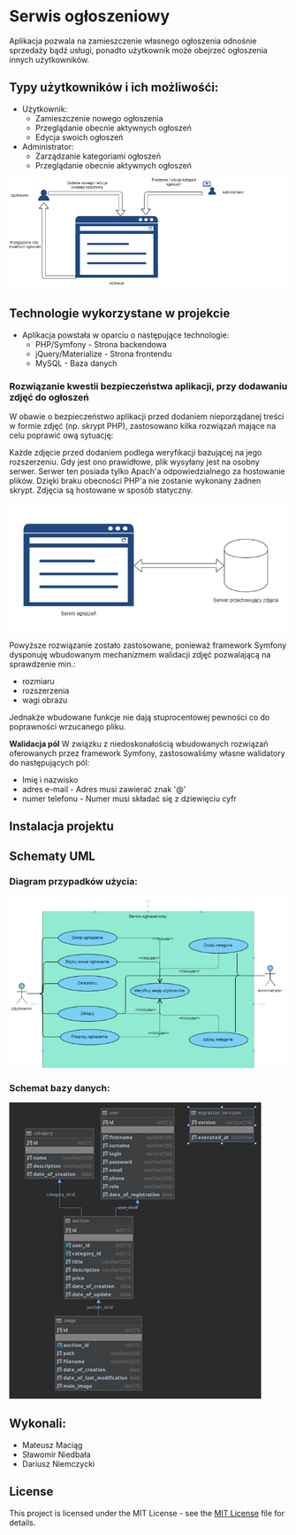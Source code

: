 # Serwis ogłoszeniowy
Aplikacja pozwala na zamieszczenie własnego ogłoszenia odnośnie sprzedaży bądź usługi,
ponadto użytkownik może obejrzeć ogłoszenia innych użytkowników.

## Typy użytkowników i ich możliwośći:
- Użytkownik: 
  - Zamieszczenie nowego ogłoszenia
  - Przeglądanie obecnie aktywnych ogłoszeń
  - Edycja swoich ogłoszeń
- Administrator:
  - Zarządzanie kategoriami ogłoszeń
  - Przeglądanie obecnie aktywnych ogłoszeń
 
 
 ![](https://github.com/serwis-ogloszeniowy/serwis-ogloszeniowy/blob/master/doc_images/1.PNG)

## Technologie wykorzystane w projekcie
- Aplikacja powstała w oparciu o następujące technologie:
  - PHP/Symfony - Strona backendowa
  - jQuery/Materialize - Strona frontendu
  - MySQL - Baza danych
  
### Rozwiązanie kwestii bezpieczeństwa aplikacji, przy dodawaniu zdjęć do ogłoszeń
W obawie o bezpieczeństwo aplikacji przed dodaniem nieporządanej treści w formie zdjęć (np. skrypt PHP), zastosowano kilka rozwiązań mające na celu poprawić ową sytuację:

Każde zdjęcie przed dodaniem podlega weryfikacji bazującej na jego rozszerzeniu. Gdy jest ono prawidłowe, plik wysyłany jest na osobny serwer. Serwer ten posiada tylko Apach'a odpowiedzialnego za hostowanie plików. Dzięki braku obecności PHP'a nie zostanie wykonany żadnen skrypt. Zdjęcia są hostowane w sposób statyczny.

![](https://github.com/serwis-ogloszeniowy/serwis-ogloszeniowy/blob/master/doc_images/3.PNG)

Powyższe rozwiązanie zostało zastosowane, ponieważ framework Symfony dysponuję wbudowanym mechanizmem walidacji zdjęć pozwalającą na sprawdzenie min.:
- rozmiaru
- rozszerzenia
- wagi obrazu

Jednakże wbudowane funkcje nie dają stuprocentowej pewności co do poprawności wrzucanego pliku.

**Walidacja pól**
W związku z niedoskonałością wbudowanych rozwiązań oferowanych przez framework Symfony, zastosowaliśmy własne walidatory do następujących pól:
- Imię i nazwisko
- adres e-mail - Adres musi zawierać znak '@'
- numer telefonu - Numer musi składać się z dziewięciu cyfr
## Instalacja projektu
## Schematy UML
### Diagram przypadków użycia:
![](https://github.com/serwis-ogloszeniowy/serwis-ogloszeniowy/blob/master/doc_images/5.PNG)
### Schemat bazy danych:
![](https://github.com/serwis-ogloszeniowy/serwis-ogloszeniowy/blob/master/doc_images/4.PNG)


## Wykonali:
- Mateusz Maciąg
- Sławomir Niedbała
- Dariusz Niemczycki

## License
This project is licensed under the MIT License - see the [MIT License](https://opensource.org/licenses/MIT) file for details.

